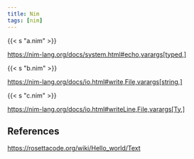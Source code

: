 ```yaml
---
title: Nim
tags: [nim]
---
```


{{< s "a.nim" >}}

<https://nim-lang.org/docs/system.html#echo,varargs[typed,]>

{{< s "b.nim" >}}

<https://nim-lang.org/docs/io.html#write,File,varargs[string,]>

{{< s "c.nim" >}}

<https://nim-lang.org/docs/io.html#writeLine,File,varargs[Ty,]>

## References

<https://rosettacode.org/wiki/Hello_world/Text>
